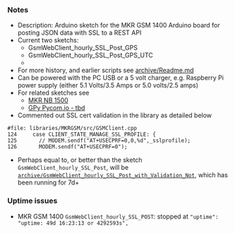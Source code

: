 ### Notes
* Description: Arduino sketch for the MKR GSM 1400 Arduino board for posting JSON data with SSL to a REST API
* Current two sketchs:
    * GsmWebClient_hourly_SSL_Post_GPS
    * GsmWebClient_hourly_SSL_Post_GPS_UTC
    * 
* For more history, and earlier scripts see [archive/Readme.md](archive)
* Can be powered with the PC USB or a 5 volt charger, e.g. Raspberry Pi power supply (either 5.1 Volts/3.5 Amps or 5.0 volts/2.5 amps)
* For related sketches see
    * [MKR NB 1500](https://github.com/johnedstone/MKR-NB-1500-sketches)
    * [GPy Pycom.io - tbd](./)
* Commented out SSL cert validation in the library as detailed below
```
#file: libraries/MKRGSM/src/GSMClient.cpp
124     case CLIENT_STATE_MANAGE_SSL_PROFILE: {
125       // MODEM.sendf("AT+USECPRF=0,0,%d",_sslprofile);
126       MODEM.sendf("AT+USECPRF=0");
```
* Perhaps equal to, or better than the sketch `GsmWebClient_hourly_SSL_Post`, will be [`archive/GsmWebClient_hourly_SSL_Post_with_Validation_Not`](archive), which has been running for 7d+

### Uptime issues
* MKR GSM 1400 `GsmWebClient_hourly_SSL_POST`: stopped at `"uptime": "uptime: 49d 16:23:13 or 4292593s",`
